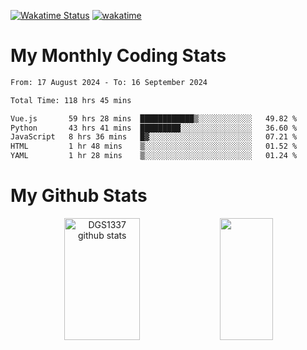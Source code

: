 [![Wakatime Status](https://github.com/noopurphalak/noopurphalak/workflows/wakatime-status-update/badge.svg)](https://github.com/noopurphalak/noopurphalak/actions/workflows/main.yml)
[![wakatime](https://wakatime.com/badge/user/80ace140-ef40-4fdd-b8ed-f3be3d2e1aea.svg)](https://wakatime.com/@80ace140-ef40-4fdd-b8ed-f3be3d2e1aea)

# My Monthly Coding Stats

<!--START_SECTION:waka-->

```txt
From: 17 August 2024 - To: 16 September 2024

Total Time: 118 hrs 45 mins

Vue.js       59 hrs 28 mins  ████████████▒░░░░░░░░░░░░   49.82 %
Python       43 hrs 41 mins  █████████░░░░░░░░░░░░░░░░   36.60 %
JavaScript   8 hrs 36 mins   █▓░░░░░░░░░░░░░░░░░░░░░░░   07.21 %
HTML         1 hr 48 mins    ▒░░░░░░░░░░░░░░░░░░░░░░░░   01.52 %
YAML         1 hr 28 mins    ▒░░░░░░░░░░░░░░░░░░░░░░░░   01.24 %
```

<!--END_SECTION:waka-->

# My Github Stats
<div style="text-align: center;">
  <img width="49%" height="195px" src="https://github-readme-stats-sigma-five.vercel.app/api?username=noopurphalak&show_icons=true&count_private=true&hide_border=true&title_color=ecf2f8&icon_color=0d1117&text_color=FFFFFF&bg_color=0d1117" alt="DGS1337 github stats" />
  <img width="41%" height="195px" src="https://github-readme-stats-sigma-five.vercel.app/api/top-langs/?username=noopurphalak&layout=compact&hide_border=true&title_color=ecf2f8&text_color=FFFFFF&bg_color=0d1117" />
</div>
